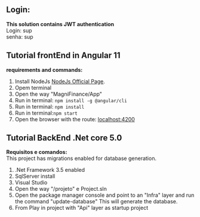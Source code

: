 ## Login:
**This solution contains JWT authentication**
<br />Login: sup 
<br />senha: sup 

## Tutorial frontEnd in Angular 11
**requirements and commands:**
1. Install NodeJs [NodeJs Official Page](https://nodejs.org/en).
2. Opem terminal
3. Open the way "MagniFinance/App"
4. Run in terminal: ```npm install -g @angular/cli```
5. Run in terminal: ```npm install```
6. Run in terminal:```npm start```
7. Open the browser with the route: [localhost:4200](localhost:4200)

## Tutorial BackEnd .Net core 5.0
**Requisitos e comandos:**
<br />This project has migrations enabled for database generation.
1. .Net Framework 3.5 enabled
2. SqlServer install
3. Visual Studio 
4. Open the way "/projeto" e Project.sln
5. Open the package manager console and point to an "Infra" layer and run the command "update-database" This will generate the database.
6. From Play in project with "Api" layer as startup project


